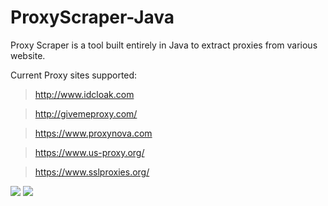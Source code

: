 # ProxyScraper-Java
Proxy Scraper is a tool built entirely in Java to extract proxies from various website.

Current Proxy sites supported:
> http://www.idcloak.com

> http://givemeproxy.com/

> https://www.proxynova.com
 
> https://www.us-proxy.org/

> https://www.sslproxies.org/

 ![](http://emma.wtf/strip/ps-java.png)
 ![](http://emma.wtf/strip/ps-java2.png)

